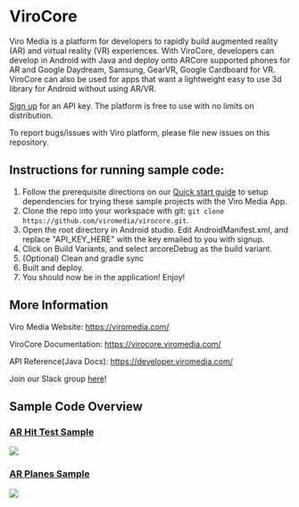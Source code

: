 ViroCore
=====================

Viro Media is a platform for developers to rapidly build augmented reality (AR) and virtual reality (VR) experiences. With ViroCore, developers can develop in Android with Java and deploy onto ARCore supported phones for AR and Google Daydream, Samsung, GearVR, Google Cardboard for VR. ViroCore can also be used for apps that want a lightweight easy to use 3d library for Android without using AR/VR.

[Sign up](https://viromedia.com/signup) for an API key. The platform is free to use with no limits on distribution.

To report bugs/issues with Viro platform, please file new issues on this repository.

## Instructions for running sample code:

1. Follow the prerequisite directions on our [Quick start guide](https://virocore.viromedia.com/docs/getting-started) to setup dependencies for trying these sample projects with the Viro Media App.
2. Clone the repo into your workspace with git: `git clone https://github.com/viromedia/virocore.git`.
3. Open the root directory in Android studio. Edit AndroidManifest.xml, and replace "API_KEY_HERE" with the key emailed to you with signup.
4. Click on Build Variants, and select arcoreDebug as the build variant.
5. (Optional) Clean and gradle sync
6. Built and deploy.
8. You should now be in the application! Enjoy!

## More Information

Viro Media Website: https://viromedia.com/

ViroCore Documentation: https://virocore.viromedia.com/

API Reference(Java Docs): https://developer.viromedia.com/

Join our Slack group [here](https://join.slack.com/t/virodevelopers/shared_invite/enQtMjk2MzY4ODQ0NDM1LTVjZGEwZjJhNWJiZDVmZWE4MWI3ODg3ZGZhMzcyNWNlZDlhOTZlMDcyOTcwZWRjNDFmMDdkNWFkOTNhMDI2MDE)!


## Sample Code Overview

### [AR Hit Test Sample](https://github.com/viromedia/virocore/blob/master/app/src/main/java/com/example/virosample/ViroARHitTestDemoActivity.java)

<a href="https://github.com/viromedia/virocore/blob/master/app/src/main/java/com/example/virosample/ViroARHitTestDemoActivity.java">
<img src="https://raw.githubusercontent.com/viromedia/virocore/master/ViroARHitTestDemoActivity.gif">
</a>

### [AR Planes Sample](https://github.com/viromedia/virocore/blob/master/app/src/main/java/com/example/virosample/ViroARPlanesDemoActivity.java)

<a href="https://github.com/viromedia/virocore/blob/master/app/src/main/java/com/example/virosample/ViroARPlanesDemoActivity.java">
<img src="https://raw.githubusercontent.com/viromedia/virocore/master/ViroARPlanesDemoActivity.gif">
</a>

